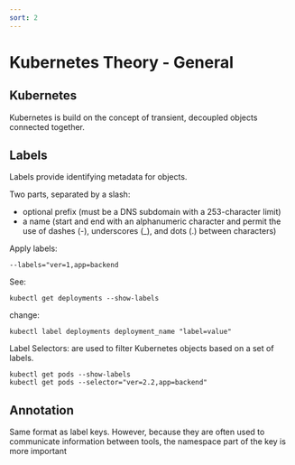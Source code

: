 ```yaml
---
sort: 2
---
```


# Kubernetes Theory - General



## Kubernetes
Kubernetes is build on the concept of transient, decoupled objects connected together.

## Labels
Labels provide identifying metadata for objects.

Two parts, separated by a slash:
- optional prefix (must be a DNS subdomain with a 253-character limit)
- a name (start and end with an alphanumeric character and permit the use of dashes (-), underscores (_), and dots (.) between characters)

Apply labels:
```
--labels="ver=1,app=backend
```
See:
```
kubectl get deployments --show-labels
```
change:
```
kubectl label deployments deployment_name "label=value"
```

Label Selectors: are used to filter Kubernetes objects based on a set of labels.
```
kubectl get pods --show-labels
kubectl get pods --selector="ver=2.2,app=backend"
```

## Annotation
Same format as label keys.
However, because they are often used to communicate information between tools, the namespace part of the key is more important
